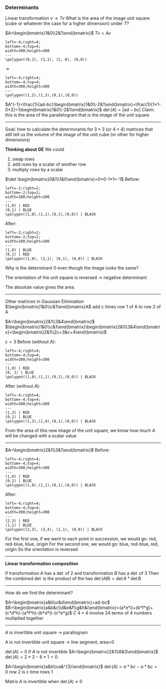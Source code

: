 ### Determinants

Linear transformation $v\to Tv$
What is the area of the image unit square (cube or whatever the case for a higher dimension) under $T$?

$A=\begin{bmatrix}1&0\\2&1\end{bmatrix}$
$Tv=Av$

```desmos-graph
left=-4;right=4;
bottom=-4;top=4;
width=300;height=300
---
\polygon((0,1), (1,1), (1, 0), (0,0))
```
->
```desmos-graph
left=-4;right=4;
bottom=-4;top=4;
width=300;height=300
---
\polygon((1,2),(1,3),(0,1),(0,0))
```

$A^{-1}=\frac{1}{ad-bc}\begin{bmatrix}1&0\\-2&1\end{bmatrix}=\frac{1}{1*1-0*2}=1\begin{bmatrix}1&0\\-2&1\end{bmatrix}$
$\det(A)=|ad-bc|$
Claim: this is the area of the parallelogram that is the image of the unit square

---

Goal: how to calculate the determinants for $3\times 3$ (or $4 \times 4$) matrices that still tell us the volume of the image of the unit cube (or other for higher dimensions)

**Thinking about GE**
We could
1. swap rows
2. add rows by a scalar of another row
3. multiply rows by a scalar

$\det \begin{bmatrix}0&1\\1&0\end{bmatrix}=0*0-1*1=-1$
Before:
```desmos-graph
left=-2;right=2;
bottom=-2;top=2;
width=100;height=100
---
(1,0) | RED
(0,1) | BLUE
\polygon((1,0),(1,1),(0,1),(0,0)) | BLACK
```
After:
```desmos-graph
left=-2;right=2;
bottom=-2;top=2;
width=100;height=100
---
(1,0) | BLUE
(0,1) | RED
\polygon((1,0), (1,1), (0,1), (0,0)) | BLACK
```
Why is the determinant 0 even though the image looks the same?

The orientation of the unit square is reversed -> negative determinant

The absolute value gives the area.

---

Other matrices in Gaussian Elimination
$\begin{bmatrix}1&0\\c&1\end{bmatrix}A$ add c times row 1 of A to row 2 of A

$A=\begin{bmatrix}2&1\\3&4\end{bmatrix}$
$\begin{bmatrix}1&0\\c&1\end{bmatrix}\begin{bmatrix}2&1\\3&4\end{bmatrix}=\begin{bmatrix}2&1\\2c+3&c+4\end{bmatrix}$

$c=3$
Before (without $A$):
```desmos-graph
left=-4;right=4;
bottom=-4;top=4;
width=300;height=300
---
(1,0) | RED
(0, 1) | BLUE
\polygon((1,0),(1,1),(0,1),(0,0)) | BLACK
```
After (without $A$):
```desmos-graph
left=-4;right=4;
bottom=-4;top=4;
width=300;height=300
---
(1,3) | RED
(0,1) | BLUE
\polygon((1,3),(1,4),(0,1),(0,0)) | BLACK
```

From the area of this new image of the unit square, we know how much $A$ will be changed with a scalar value

---

$A=\begin{bmatrix}2&1\\3&1\end{bmatrix}$
Before:
```desmos-graph
left=-4;right=4;
bottom=-4;top=4;
width=300;height=300
---
(1,0) | RED
(0,1) | BLUE
\polygon((1,0),(1,1),(0,1),(0,0)) | BLACK
```
After:
```desmos-graph
left=-4;right=4;
bottom=-4;top=4;
width=300;height=300
---
(2,3) | RED
(1,1) | BLUE
\polygon((2,3), (3,4), (1,1), (0,0)) | BLACK
```

For the first one, if we went to each point in succession, we would go: red, red-blue, blue, origin
For the second one, we would go: blue, red-blue, red, origin
So the orientation is reversed

---

**Linear transformation composition**

If transformation $A$ has a $\det$ of 2
and transformation $B$ has a $\det$ of 3
Then the combined $\det$ is the product of the two $\det(AB)=\det A*\det B$

---

How do we find the determinant?

$A=\begin{bmatrix}a&b\\c&d\end{bmatrix}=ad-bc$
$B=\begin{bmatrix}a&b&c\\d&e&f\\g&h&i\end{bmatrix}=(a*e*i)+(b*f*g)+(c*d*h)-(a*f*h)-(b*d*i)-(c*e*g)$
$C$ $4 \times 4$ involve 24 terms of 4 numbers multiplied together

---

$A$ is invertible
unit square -> parallogram

A is not invertible
unit square -> line segment, area=0

$\det(A)=0$ if $A$ is not invertible
$A=\begin{bmatrix}2&1\\6&3\end{bmatrix}$ $\det(A)=2*3-6*1=0$

$A=\begin{bmatrix}a&b\\ca&^{3}\end{bmatrix}$ $\det(A)=a*bc-a*bc=0$
row 2 is c time rows 1

Matrix $A$ is invertible when $\det(A)\neq0$
